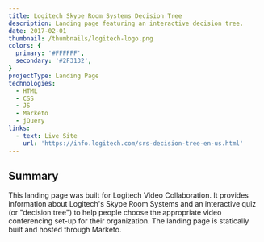 ```yaml
---
title: Logitech Skype Room Systems Decision Tree
description: Landing page featuring an interactive decision tree.
date: 2017-02-01
thumbnail: /thumbnails/logitech-logo.png
colors: {
  primary: '#FFFFFF',
  secondary: '#2F3132',
}
projectType: Landing Page
technologies:
  - HTML
  - CSS
  - JS
  - Marketo
  - jQuery
links:
  - text: Live Site
    url: 'https://info.logitech.com/srs-decision-tree-en-us.html'
---
```


## Summary
This landing page was built for Logitech Video Collaboration. It provides information about Logitech's Skype Room Systems and an interactive quiz (or "decision tree") to help people choose the appropriate video conferencing set-up for their organization. The landing page is statically built and hosted through Marketo.

